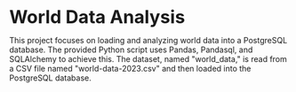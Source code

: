 **<span style="font-size:xx-large;">World Data Analysis</span>**

This project focuses on loading and analyzing world data into a PostgreSQL database. The provided Python script uses Pandas, Pandasql, and SQLAlchemy to achieve this. The dataset, named "world_data," is read from a CSV file named "world-data-2023.csv" and then loaded into the PostgreSQL database.
